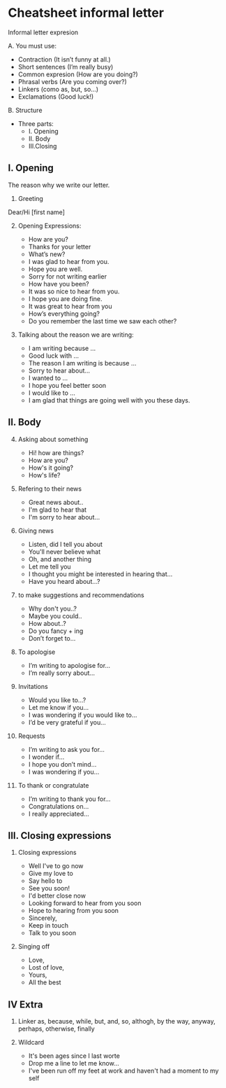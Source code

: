 # Cheatsheet informal letter


Informal letter expresion


A. You must use:

- Contraction (It isn’t funny at all.)
- Short sentences (I’m really busy)
- Common expresion (How are you doing?)
- Phrasal verbs (Are you coming over?)
- Linkers (como as, but, so…)
- Exclamations (Good luck!)

B. Structure

- Three parts:
	- I. Opening
	- II. Body 
	- III.Closing

## I. Opening

The reason why we write our letter.

1) Greeting

Dear/Hi [first name]

2) Opening Expressions:

    - How are you?
    - Thanks for your letter
    - What’s new?
    - I was glad to hear from you.
    - Hope you are well.
    - Sorry for not writing earlier
    - How have you been?
    - It was so nice to hear from you.
    - I hope you are doing fine.
    - It was great to hear from you
    - How’s everything going?
    - Do you remember the last time we saw each other?

3) Talking about the reason we are writing:

    - I am writing because …
    - Good luck with …
    - The reason I am writing is because …
    - Sorry to hear about…
    - I wanted to …
    - I hope you feel better soon
    - I would like to …
    - I am glad that things are going well with you these days.

## II. Body

4) Asking about something

	- Hi! how are things?
	- How are you?
	- How's it going?
	- How's life?

5) Refering to their news

	- Great news about..
	- I'm glad to hear that
	- I'm sorry to hear about...


6) Giving news

	- Listen, did I tell you about
	- You'll never believe what
	- Oh, and another thing
	- Let me tell you
	- I thought you might be interested in hearing that…
	- Have you heard about…?

7) to make suggestions and recommendations

	- Why don't you..?
	- Maybe you could..
	- How about..?
	- Do you fancy + ing
	- Don’t forget to…


9) To apologise

    - I’m writing to apologise for…
    - I’m really sorry about…

10) Invitations

    - Would you like to…?
    - Let me know if you…
    - I was wondering if you would like to…
    - I’d be very grateful if you…

10) Requests

    - I’m writing to ask you for…
    - I wonder if…
    - I hope you don’t mind…
    - I was wondering if you…

11) To thank or congratulate

    - I’m writing to thank you for…
    - Congratulations on…
    - I really appreciated…




## III. Closing expressions

1) Closing expressions

	- Well I've to go now
	- Give my love to
	- Say hello to
	- See you soon!
	- I'd better close now
	- Looking forward to hear from you soon
	- Hope to hearing from you soon
	- Sincerely,
	- Keep in touch
	- Talk to you soon

2) Singing off
	- Love,
	- Lost of love,
	- Yours,
	- All the best

## IV Extra

1) Linker
as, because, while, but, and, so, althogh, by the way, anyway, perhaps, otherwise, finally

2) Wildcard
	- It's been ages since  I last worte
	- Drop me a line to let me know...
	- I've been run off my feet at work and haven't had a moment to my self
